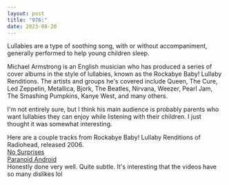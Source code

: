 ```yaml
---
layout: post
title: "976:"
date: 2023-08-20
---
```


Lullabies are a type of soothing song, with or without accompaniment, generally performed to help young children sleep.

Michael Armstrong is an English musician who has produced a series of cover albums in the style of lullabies, known as the Rockabye Baby\! Lullaby Renditions. The artists and groups he's covered include Queen, The Cure, Led Zeppelin, Metallica, Bjork, The Beatles, Nirvana, Weezer, Pearl Jam, The Smashing Pumpkins, Kanye West, and many others.

I'm not entirely sure, but I think his main audience is probably parents who want lullabies they can enjoy while listening with their children. I just thought it was somewhat interesting.

Here are a couple tracks from Rockabye Baby\! Lullaby Renditions of Radiohead, released 2006\.  
[No Surprises](https://youtu.be/1xlSLcYeS2g)  
[Paranoid Android](https://youtu.be/H-dF42aeNcI)  
Honestly done very well. Quite subtle. It's interesting that the videos have so many dislikes lol
